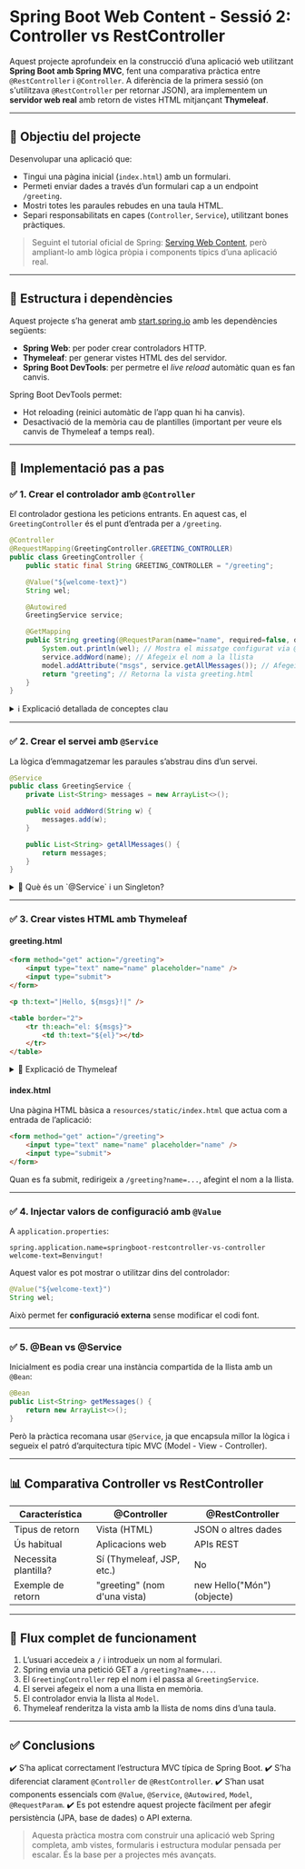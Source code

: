 # Spring Boot Web Content - Sessió 2: Controller vs RestController

Aquest projecte aprofundeix en la construcció d’una aplicació web utilitzant **Spring Boot amb Spring MVC**, fent una comparativa pràctica entre `@RestController` i `@Controller`. A diferència de la primera sessió (on s'utilitzava `@RestController` per retornar JSON), ara implementem un **servidor web real** amb retorn de vistes HTML mitjançant **Thymeleaf**.

---

## 🎯 Objectiu del projecte

Desenvolupar una aplicació que:

* Tingui una pàgina inicial (`index.html`) amb un formulari.
* Permeti enviar dades a través d’un formulari cap a un endpoint `/greeting`.
* Mostri totes les paraules rebudes en una taula HTML.
* Separi responsabilitats en capes (`Controller`, `Service`), utilitzant bones pràctiques.

> Seguint el tutorial oficial de Spring: [Serving Web Content](https://spring.io/guides/gs/serving-web-content), però ampliant-lo amb lògica pròpia i components típics d’una aplicació real.

---

## 🧩 Estructura i dependències

Aquest projecte s’ha generat amb [start.spring.io](https://start.spring.io) amb les dependències següents:

* **Spring Web**: per poder crear controladors HTTP.
* **Thymeleaf**: per generar vistes HTML des del servidor.
* **Spring Boot DevTools**: per permetre el *live reload* automàtic quan es fan canvis.

Spring Boot DevTools permet:

* Hot reloading (reinici automàtic de l’app quan hi ha canvis).
* Desactivació de la memòria cau de plantilles (important per veure els canvis de Thymeleaf a temps real).

---

## 📌 Implementació pas a pas

### ✅ 1. Crear el controlador amb `@Controller`

El controlador gestiona les peticions entrants. En aquest cas, el `GreetingController` és el punt d’entrada per a `/greeting`.

```java
@Controller
@RequestMapping(GreetingController.GREETING_CONTROLLER)
public class GreetingController {
    public static final String GREETING_CONTROLLER = "/greeting";

    @Value("${welcome-text}")
    String wel;

    @Autowired
    GreetingService service;

    @GetMapping
    public String greeting(@RequestParam(name="name", required=false, defaultValue="World") String name, Model model) {
        System.out.println(wel); // Mostra el missatge configurat via @Value
        service.addWord(name); // Afegeix el nom a la llista
        model.addAttribute("msgs", service.getAllMessages()); // Afegeix la llista al model per ser usada a la vista
        return "greeting"; // Retorna la vista greeting.html
    }
}
```

<details>
<summary>ℹ️ Explicació detallada de conceptes clau</summary>

* `@Controller`: Anotació que marca una classe com a controlador que retorna vistes HTML.
* `@RequestMapping(...)`: Defineix la ruta base per tots els mètodes del controlador.
* `@GetMapping(...)`: Indica que aquest mètode respon a peticions GET.
* `@RequestParam(...)`: Captura paràmetres de la URL (ex: `/greeting?name=Joan`).
* `@Value(...)`: Injecta valors definits al fitxer `application.properties`. Exemple: `@Value("${welcome-text}")` injecta "Benvingut!".
* `@Autowired`: Fa que Spring injecti automàticament una instància del `GreetingService` (no cal fer `new`).
* `Model`: Permet passar dades des del backend cap a la vista. `addAttribute("msgs", ...)` afegeix l'atribut `msgs` perquè sigui accessible des de Thymeleaf.

</details>

---

### ✅ 2. Crear el servei amb `@Service`

La lògica d’emmagatzemar les paraules s’abstrau dins d’un servei.

```java
@Service
public class GreetingService {
    private List<String> messages = new ArrayList<>();

    public void addWord(String w) {
        messages.add(w);
    }

    public List<String> getAllMessages() {
        return messages;
    }
}
```

<details>
<summary>📘 Què és un `@Service` i un Singleton?</summary>

* `@Service` indica que aquesta classe forma part de la lògica del negoci (business logic).
* Spring crea una **única instància** d’aquesta classe (patró *Singleton*) i la reutilitza allà on es necessiti.
* Això permet que la llista `messages` es mantingui durant tota l’execució del servidor.

</details>

---

### ✅ 3. Crear vistes HTML amb Thymeleaf

#### greeting.html

```html
<form method="get" action="/greeting">
    <input type="text" name="name" placeholder="name" />
    <input type="submit">
</form>

<p th:text="|Hello, ${msgs}!|" />

<table border="2">
    <tr th:each="el: ${msgs}">
        <td th:text="${el}"></td>
    </tr>
</table>
```

<details>
<summary>📘 Explicació de Thymeleaf</summary>

* `th:each="el: ${msgs}"`: fa un bucle per cada element de la llista `msgs`.
* `th:text="${el}"`: mostra el contingut de cada paraula en una cel·la HTML.
* Permet integrar dades del backend directament en la vista.

</details>

#### index.html

Una pàgina HTML bàsica a `resources/static/index.html` que actua com a entrada de l’aplicació:

```html
<form method="get" action="/greeting">
    <input type="text" name="name" placeholder="name" />
    <input type="submit">
</form>
```

Quan es fa submit, redirigeix a `/greeting?name=...`, afegint el nom a la llista.

---

### ✅ 4. Injectar valors de configuració amb `@Value`

A `application.properties`:

```properties
spring.application.name=springboot-restcontroller-vs-controller
welcome-text=Benvingut!
```

Aquest valor es pot mostrar o utilitzar dins del controlador:

```java
@Value("${welcome-text}")
String wel;
```

Això permet fer **configuració externa** sense modificar el codi font.

---

### ✅ 5. @Bean vs @Service

Inicialment es podia crear una instància compartida de la llista amb un `@Bean`:

```java
@Bean
public List<String> getMessages() {
    return new ArrayList<>();
}
```

Però la pràctica recomana usar `@Service`, ja que encapsula millor la lògica i segueix el patró d’arquitectura típic MVC (Model - View - Controller).

---

## 📊 Comparativa Controller vs RestController

| Característica       | @Controller                  | @RestController            |
| -------------------- | ---------------------------- | -------------------------- |
| Tipus de retorn      | Vista (HTML)                 | JSON o altres dades        |
| Ús habitual          | Aplicacions web              | APIs REST                  |
| Necessita plantilla? | Sí (Thymeleaf, JSP, etc.)    | No                         |
| Exemple de retorn    | "greeting" (nom d'una vista) | new Hello("Món") (objecte) |

---

## 🔁 Flux complet de funcionament

1. L’usuari accedeix a `/` i introdueix un nom al formulari.
2. Spring envia una petició GET a `/greeting?name=...`.
3. El `GreetingController` rep el nom i el passa al `GreetingService`.
4. El servei afegeix el nom a una llista en memòria.
5. El controlador envia la llista al `Model`.
6. Thymeleaf renderitza la vista amb la llista de noms dins d’una taula.

---

## ✅ Conclusions

✔️ S’ha aplicat correctament l’estructura MVC típica de Spring Boot.
✔️ S’ha diferenciat clarament `@Controller` de `@RestController`.
✔️ S’han usat components essencials com `@Value`, `@Service`, `@Autowired`, `Model`, `@RequestParam`.
✔️ Es pot estendre aquest projecte fàcilment per afegir persistència (JPA, base de dades) o API externa.

> Aquesta pràctica mostra com construir una aplicació web Spring completa, amb vistes, formularis i estructura modular pensada per escalar. És la base per a projectes més avançats.

